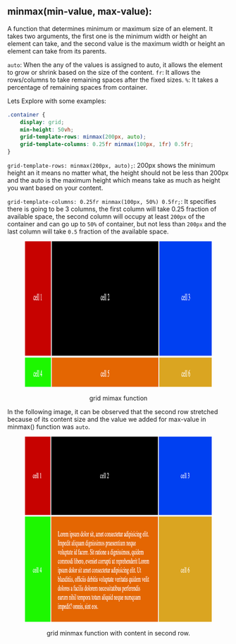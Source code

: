 ## minmax(min-value, max-value):

A function that determines minimum or maximum size of an element.
It takes two arguments, the first one is the minimum width or height an element can take, and the second value is the maximum width or height an element can take from its parents.

`auto`: When the any of the values is assigned to auto, it allows the element to grow or shrink based on the size of the content.
`fr`: It allows the rows/columns to take remaining spaces after the fixed sizes.
`%`: It takes a percentage of remaining spaces from container.

Lets Explore with some examples:

```css
.container {
	display: grid;
	min-height: 50vh;
	grid-template-rows: minmax(200px, auto);
	grid-template-columns: 0.25fr minmax(100px, 1fr) 0.5fr;
}
```

`grid-template-rows: minmax(200px, auto);`: 200px shows the minimum height an it means no matter what, the height should not be less than 200px and the auto is the maximum height which means take as much as height you want based on your content.

`grid-template-columns: 0.25fr minmax(100px, 50%) 0.5fr;`: It specifies there is going to be 3 columns, the first column will take 0.25 fraction of available space, the second column will occupy at least `200px` of the container and can go up to `50%` of container, but not less than `200px` and the last column will take `0.5` fraction of the available space.

<figure> 
<img src="../assets/minMax.png" alt="grid minmax function" height="330" width="1192" />
<figcaption><p align="center">grid mimax function</p></figcaption>
</figure>

In the following image, it can be observed that the second row stretched because of its content size and the value we added for max-value in minmax() function was `auto`.

<figure> 
<img src="../assets/minmax-content.png" alt="grid minmax function" height="420" width="1192" />
<figcaption><p align="center">grid minmax function with content in second row.</p></figcaption>
</figure>
